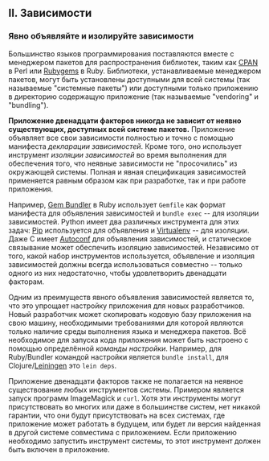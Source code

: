 ## II. Зависимости
### Явно объявляйте и изолируйте зависимости

Большинство языков программирования поставляются вместе с менеджером пакетов для распространения библиотек, таким как [CPAN](http://www.cpan.org/) в Perl или [Rubygems](http://rubygems.org/) в Ruby. Библиотеки, устанавливаемые менеджером пакетов, могут быть установлены доступными для всей системы (так называемые "системные пакеты") или доступными только приложению в директорию содержащую приложение (так называемые "vendoring" и "bundling").

**Приложение двенадцати факторов никогда не зависит от неявно существующих, доступных всей системе пакетов.** Приложение объявляет все свои зависимости полностью и точно с помощью манифеста *декларации зависимостей*. Кроме того, оно использует инструмент *изоляции зависимостей* во время выполнения для обеспечения того, что неявные зависимости не "просочились" из окружающей системы. Полная и явная спецификация зависимостей применяется равным образом как при разработке, так и при работе приложения.

Например, [Gem Bundler](https://bundler.io/) в Ruby использует `Gemfile` как формат манифеста для объявления зависимостей и `bundle exec` -- для изоляции зависимостей. Python имеет два различных инструмента для этих задач: [Pip](http://www.pip-installer.org/en/latest/) используется для объявления и [Virtualenv](http://www.virtualenv.org/en/latest/) -- для изоляции. Даже C имеет [Autoconf](http://www.gnu.org/s/autoconf/) для объявления зависимостей, и статическое связывание может обеспечить изоляцию зависимостей. Независимо от того, какой набор инструментов используется, объявление и изоляция зависимостей должны всегда использоваться совместно -- только одного из них недостаточно, чтобы удовлетворить двенадцати факторам.

Одним из преимуществ явного объявления зависимостей является то, что это упрощает настройку приложения для новых разработчиков. Новый разработчик может скопировать кодовую базу приложения на свою машину, необходимыми требованиями для которой являются только наличие среды выполнения языка и менеджера пакетов. Всё необходимое для запуска кода приложения может быть настроено с помощью определённой *команды настройки*. Например, для Ruby/Bundler командой настройки является `bundle install`, для Clojure/[Leiningen](https://github.com/technomancy/leiningen#readme) это `lein deps`.

Приложение двенадцати факторов также не полагается на неявное существование любых инструментов системы. Примером является запуск программ ImageMagick и `curl`. Хотя эти инструменты могут присутствовать во многих или даже в большинстве систем, нет никакой гарантии, что они будут присутствовать на всех системах, где приложение может работать в будущем, или будет ли версия найденная в другой системе совместима с приложением. Если приложению необходимо запустить инструмент системы, то этот инструмент должен быть включен в приложение.
